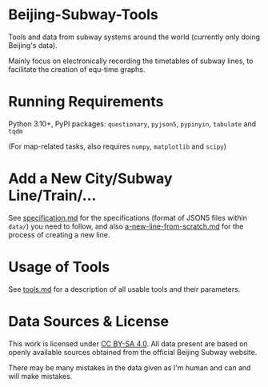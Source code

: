 # Beijing-Subway-Tools
Tools and data from subway systems around the world (currently only doing Beijing's data).

Mainly focus on electronically recording the timetables of subway lines, to facilitate the creation
of equ-time graphs.

# Running Requirements
Python 3.10+, PyPI packages: `questionary`, `pyjson5`, `pypinyin`, `tabulate` and `tqdm`

(For map-related tasks, also requires `numpy`, `matplotlib` and `scipy`)

# Add a New City/Subway Line/Train/...
See [specification.md](docs/specification.md) for the specifications (format of JSON5 files within `data/`) you need to
follow, and also [a-new-line-from-scratch.md](docs/a-new-line-from-scratch.md) for the process of creating a new line.

# Usage of Tools
See [tools.md](docs/tools.md) for a description of all usable tools and their parameters.

# Data Sources & License
This work is licensed under [CC BY-SA 4.0](https://creativecommons.org/licenses/by-sa/4.0/).
All data present are based on openly available sources obtained from the official Beijing Subway website.

There may be many mistakes in the data given as I'm human and can and will make mistakes.